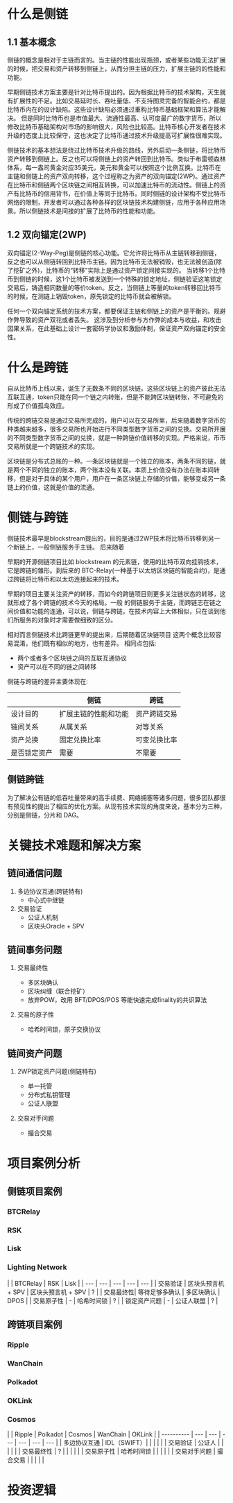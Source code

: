 # 什么是侧链
## 1.1 基本概念

侧链的概念是相对于主链而言的。当主链的性能出现瓶颈，或者某些功能无法扩展的时候，把交易和资产转移到侧链上，从而分担主链的压力，扩展主链的的性能和功能。

早期侧链技术方案主要是针对比特币提出的。因为根据比特币的技术架构，天生就有扩展性的不足。比如交易延时长、吞吐量低、不支持图灵完备的智能合约，都是比特币内在的设计缺陷。这些设计缺陷必须通过重构比特币基础框架和算法才能解决。
但是同时比特币也是市值最大、流通性最高、认可度最广的数字货币，所以修改比特币基础架构对市场的影响很大，风险也比较高。比特币核心开发者在技术升级的态度上比较保守，这也决定了比特币通过技术升级提高可扩展性很难实现。

侧链技术的基本想法是绕过比特币技术升级的路线，另外启动一条侧链，将比特币资产转移到侧链上。反之也可以将侧链上的资产转回到比特币。类似于布雷顿森林体系，每一盎司黄金对应35美元，美元和黄金可以按照这个比例互换。比特币在主链和侧链上的资产双向转移，这个过程称之为资产的双向锚定(2WP)。通过资产在比特币和侧链两个区块链之间相互转换，可以加速比特币的流动性。侧链上的资产有比特币的信用背书，在价值上等同于比特币。同时侧链的设计架构不受比特币网络的限制，开发者可以通过各种各样的区块链技术构建侧链，应用于各种应用场景。所以侧链技术是间接的扩展了比特币的性能和功能。

## 1.2 双向锚定(2WP)

双向锚定(2-Way-Peg)是侧链的核心功能。它允许将比特币从主链转移到侧链，反之也可以从侧链转回到比特币主链。因为比特币无法被销毁，也无法被创造(除了挖矿之外)，比特币的“转移”实际上是通过资产锁定间接实现的。
当转移1个比特币到侧链的时候，这1个比特币被发送到一个特殊的锁定地址，侧链验证这笔锁定交易后，铸造相同数量的等价token。反之，当侧链上等量的token转移回比特币的时候，在测链上销毁token，原先锁定的比特币就会被解锁。

任何一个双向锚定系统的技术方案，都要保证主链和侧链上的资产是平衡的。规避作弊导致的资产双花或者丢失。
这涉及到分析参与方作弊的成本与收益，和攻击因果关系，在此基础上设计一套密码学协议和激励体制，保证资产双向锚定的安全性。


# 什么是跨链

自从比特币上线以来，诞生了无数条不同的区块链。这些区块链上的资产彼此无法互联互通，token只能在同一个链之内转账，但是不能跨区块链转账，不可避免的形成了价值孤岛效应。

传统的跨链交易是通过交易所完成的，用户可以在交易所里，后来随着数字货币的种类越来越多，很多交易所也开始进行不同类型数字货币之间的兑换。交易所开展的不同类型数字货币之间的兑换，就是一种跨链价值转移的实现。严格来说，币币交易所就是一个跨链技术的实现。

区块链是分布式总账的一种。一条区块链就是一个独立的账本，两条不同的链，就是两个不同的独立的账本，两个账本没有关联。本质上价值没有办法在账本间转移，但是对于具体的某个用户，用户在一条区块链上存储的价值，能够变成另一条链上的价值，这就是价值的流通。

# 侧链与跨链

侧链技术最早是blockstream提出的，目的是通过2WP技术将比特币转移到另一个新链上，一般侧链服务于主链。
后来随着

早期的开源侧链项目比如 blockstream 的元素链，使用的比特币双向挂钩技术，它是跨链的雏形。到后来的 BTC-Relay(一种基于以太坊区块链的智能合约)，是通过跨链将比特币和以太坊连接起来的技术。

早期的项目主要关注资产的转移，而如今的跨链项目则更多关注链状态的转移，这就形成了各个跨链的技术今天的格局。一般 的侧链服务于主链，而跨链志在链之间价值和功能的连通，可以说，侧链与跨链，在技术内容上大体相似，只在谈到他们所服务的对象时才需要做细致的区分。

相对而言侧链技术比跨链更早的提出来，后期随着区块链项目
这两个概念比较容易混淆，他们既有相似的地方，也有差异。
相同点包括:

- 两个或者多个区块链之间的互联互通协议
- 资产可以在不同的链之间转移

侧链与跨链的差异主要体现在:

| | 侧链 | 跨链 |
| --- | --- | --- |
| 设计目的 | 扩展主链的性能和功能 | 资产跨链交易 |
| 链间关系 | 从属关系 | 对等关系 |
| 资产兑换 | 固定兑换比率 | 可变兑换比率 |
| 是否锁定资产 | 需要 | 不需要 |

## 侧链跨链
为了解决公有链的低吞吐量带来的高手续费、网络拥塞等诸多问题，很多团队都很有预见性的提出了相应的优化方案。从现有技术实现的角度来说，基本分为三种，分别是侧链，分片和 DAG。





# 关键技术难题和解决方案

## 链间通信问题
1. 多边协议互通(跨链特有)
	- 中心式中继链
2. 交易验证
	- 公证人机制
	- 区块头Oracle + SPV

## 链间事务问题
1. 交易最终性
	- 多区块确认
	- 区块纠缠（联合挖矿）
	- 放弃POW，改用 BFT/DPOS/POS 等能快速完成finality的共识算法

2. 交易的原子性
	- 哈希时间锁，原子交换协议

## 链间资产问题
1. 2WP锁定资产问题(侧链特有)
	- 单一托管
	- 分布式私钥管理
	- 公证人联盟

2. 交易对手问题
	- 撮合交易


# 项目案例分析

## 侧链项目案例

### BTCRelay
### RSK
### Lisk
### Lighting Network

|  | BTCRelay | RSK | Lisk | 
| --- | --- | --- | --- | --- |
| 交易验证 | 区块头预言机 + SPV | 区块头预言机 + SPV | ? |
| 交易最终性| 等待足够多确认 | 多区块确认 | DPOS |
| 交易原子性 | - | 哈希时间锁 | ? |
| 锁定资产问题 | - | 公证人联盟 | ? |


## 跨链项目案例

### Ripple
### WanChain
### Polkadot
### OKLink
### Cosmos

|           | Ripple | Polkadot | Cosmos | WanChain | OKLink |
| ---------- | --- | --- | --- | --- | --- | --- |
| 多边协议互通 | IDL（SWIFT）|  |  | | |
| 交易验证    | 公证人 |  |  | | |
| 交易最终性  | ? |  |  | | |
| 交易原子性  | 哈希时间锁 |  |  |  |  |
| 交易对手问题 | 撮合交易 |  |  | | |

# 投资逻辑







